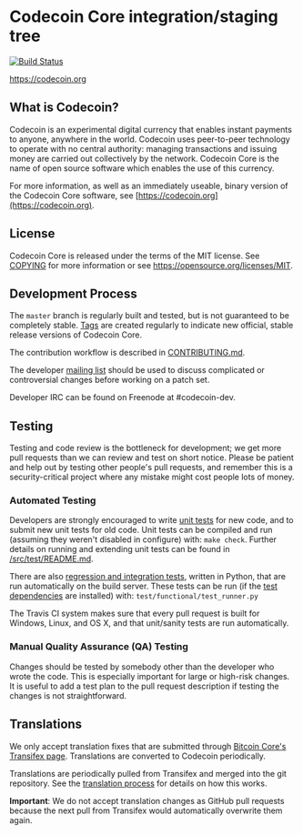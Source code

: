 Codecoin Core integration/staging tree
=====================================

[![Build Status](https://travis-ci.org/codecoin-project/codecoin.svg?branch=master)](https://travis-ci.org/codecoin-project/codecoin)

https://codecoin.org

What is Codecoin?
----------------

Codecoin is an experimental digital currency that enables instant payments to
anyone, anywhere in the world. Codecoin uses peer-to-peer technology to operate
with no central authority: managing transactions and issuing money are carried
out collectively by the network. Codecoin Core is the name of open source
software which enables the use of this currency.

For more information, as well as an immediately useable, binary version of
the Codecoin Core software, see [https://codecoin.org](https://codecoin.org).

License
-------

Codecoin Core is released under the terms of the MIT license. See [COPYING](COPYING) for more
information or see https://opensource.org/licenses/MIT.

Development Process
-------------------

The `master` branch is regularly built and tested, but is not guaranteed to be
completely stable. [Tags](https://github.com/codecoin-project/codecoin/tags) are created
regularly to indicate new official, stable release versions of Codecoin Core.

The contribution workflow is described in [CONTRIBUTING.md](CONTRIBUTING.md).

The developer [mailing list](https://groups.google.com/forum/#!forum/codecoin-dev)
should be used to discuss complicated or controversial changes before working
on a patch set.

Developer IRC can be found on Freenode at #codecoin-dev.

Testing
-------

Testing and code review is the bottleneck for development; we get more pull
requests than we can review and test on short notice. Please be patient and help out by testing
other people's pull requests, and remember this is a security-critical project where any mistake might cost people
lots of money.

### Automated Testing

Developers are strongly encouraged to write [unit tests](src/test/README.md) for new code, and to
submit new unit tests for old code. Unit tests can be compiled and run
(assuming they weren't disabled in configure) with: `make check`. Further details on running
and extending unit tests can be found in [/src/test/README.md](/src/test/README.md).

There are also [regression and integration tests](/test), written
in Python, that are run automatically on the build server.
These tests can be run (if the [test dependencies](/test) are installed) with: `test/functional/test_runner.py`

The Travis CI system makes sure that every pull request is built for Windows, Linux, and OS X, and that unit/sanity tests are run automatically.

### Manual Quality Assurance (QA) Testing

Changes should be tested by somebody other than the developer who wrote the
code. This is especially important for large or high-risk changes. It is useful
to add a test plan to the pull request description if testing the changes is
not straightforward.

Translations
------------

We only accept translation fixes that are submitted through [Bitcoin Core's Transifex page](https://www.transifex.com/projects/p/bitcoin/).
Translations are converted to Codecoin periodically.

Translations are periodically pulled from Transifex and merged into the git repository. See the
[translation process](doc/translation_process.md) for details on how this works.

**Important**: We do not accept translation changes as GitHub pull requests because the next
pull from Transifex would automatically overwrite them again.
